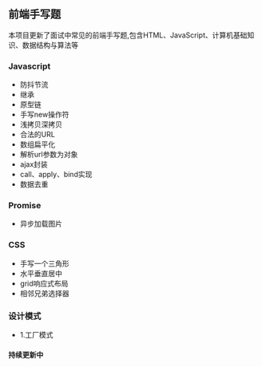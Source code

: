 ## 前端手写题

本项目更新了面试中常见的前端手写题,包含HTML、JavaScript、计算机基础知识、数据结构与算法等

### Javascript
- 防抖节流
- 继承
- 原型链
- 手写new操作符
- 浅拷贝深拷贝
- 合法的URL
- 数组扁平化
- 解析url参数为对象
- ajax封装
- call、apply、bind实现
- 数据去重

### Promise
- 异步加载图片

### CSS
- 手写一个三角形
- 水平垂直居中
- grid响应式布局
- 相邻兄弟选择器

### 设计模式
- 1.工厂模式
#### 持续更新中